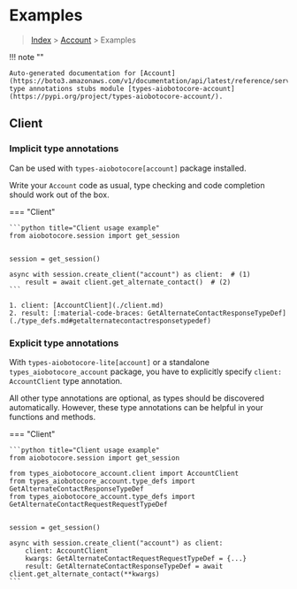 # Examples

> [Index](../README.md) > [Account](./README.md) > Examples

!!! note ""

    Auto-generated documentation for [Account](https://boto3.amazonaws.com/v1/documentation/api/latest/reference/services/account.html#Account)
    type annotations stubs module [types-aiobotocore-account](https://pypi.org/project/types-aiobotocore-account/).

## Client

### Implicit type annotations

Can be used with `types-aiobotocore[account]` package installed.

Write your `Account` code as usual,
type checking and code completion should work out of the box.



=== "Client"

    ```python title="Client usage example"
    from aiobotocore.session import get_session


    session = get_session()

    async with session.create_client("account") as client:  # (1)
        result = await client.get_alternate_contact()  # (2)
    ```

    1. client: [AccountClient](./client.md)
    2. result: [:material-code-braces: GetAlternateContactResponseTypeDef](./type_defs.md#getalternatecontactresponsetypedef) 






### Explicit type annotations

With `types-aiobotocore-lite[account]`
or a standalone `types_aiobotocore_account` package, you have to explicitly specify
`client: AccountClient` type annotation.

All other type annotations are optional, as types should be discovered automatically.
However, these type annotations can be helpful in your functions and methods.


=== "Client"

    ```python title="Client usage example"
    from aiobotocore.session import get_session

    from types_aiobotocore_account.client import AccountClient
    from types_aiobotocore_account.type_defs import GetAlternateContactResponseTypeDef
    from types_aiobotocore_account.type_defs import GetAlternateContactRequestRequestTypeDef


    session = get_session()

    async with session.create_client("account") as client:
        client: AccountClient
        kwargs: GetAlternateContactRequestRequestTypeDef = {...}
        result: GetAlternateContactResponseTypeDef = await client.get_alternate_contact(**kwargs)
    ```




